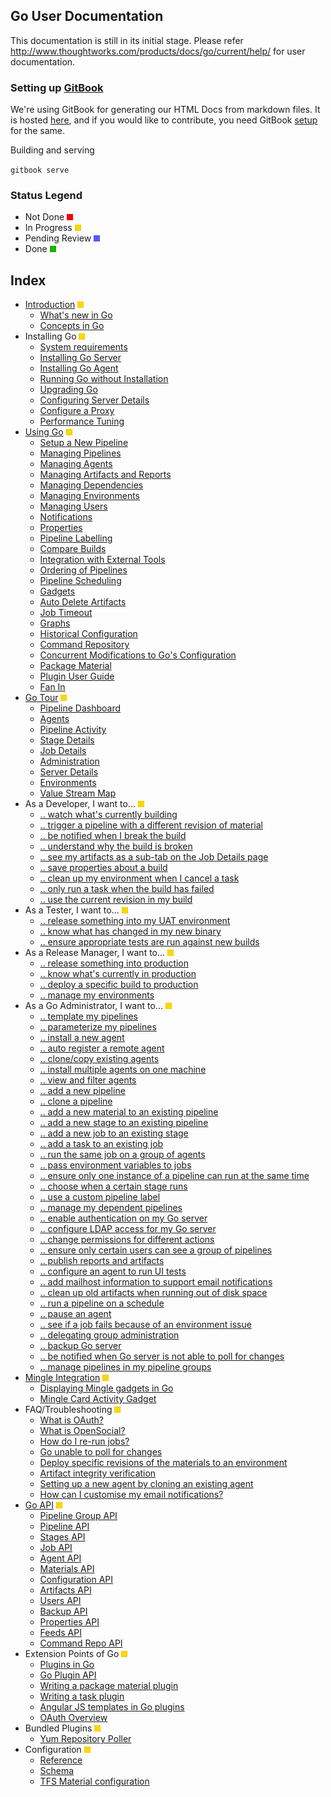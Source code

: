 ## Go User Documentation

This documentation is still in its initial stage. Please refer http://www.thoughtworks.com/products/docs/go/current/help/ for user documentation.

### Setting up [GitBook](https://github.com/GitbookIO/gitbook)

We're using GitBook for generating our HTML Docs from markdown files. It is hosted [here](http://go.cd/documentation/user), and if you would like to contribute, you need GitBook [setup](https://github.com/GitbookIO/gitbook#how-to-use-it) for the same.

Building and serving 

`gitbook serve`


### Status Legend

* Not Done ![NOT DONE](./images/red.png)
* In Progress ![IN PROGRESS](./images/yellow.png) 
* Pending Review ![PENDING REVIEW](./images/blue.png)  
* Done ![DONE](./images/green.png)

## Index

* [Introduction](./introduction/index.md) ![IN PROGRESS](./images/yellow.png)
    * [What's new in Go](./release_history/whats_new_in_go.md)
    * [Concepts in Go](./introduction/concepts_in_go.md)
* Installing Go ![IN PROGRESS](./images/yellow.png)
    * [System requirements](installation/system_requirements.md)
    * [Installing Go Server](installation/installing_go_server.md)
    * [Installing Go Agent](installation/installing_go_agent.md)
    * [Running Go without Installation](installation/run_go_without_install.md)
    * [Upgrading Go](installation/upgrading_go.md)
    * [Configuring Server Details](installation/configuring_server_details.md)
    * [Configure a Proxy](installation/configure_proxy.md)
    * [Performance Tuning](installation/performance_tuning.md)
* [Using Go]() ![IN PROGRESS](./images/yellow.png)
    * [Setup a New Pipeline](configuration/quick_pipeline_setup.md)
    * [Managing Pipelines](configuration/managing_pipelines.md)
    * [Managing Agents](advanced_usage/managing_a_build_cloud.md)
    * [Managing Artifacts and Reports](configuration/managing_artifacts_and_reports.md)
    * [Managing Dependencies](configuration/managing_dependencies.md)
    * [Managing Environments](configuration/managing_environments.md)
    * [Managing Users](configuration/managing_users.md)
    * [Notifications](configuration/dev_notifications.md)
    * [Properties](advanced_usage/properties.md)
    * [Pipeline Labelling](configuration/build_labelling.md)
    * [Compare Builds](advanced_usage/compare_pipelines.md)
    * [Integration with External Tools](integration/go_integration.md)
    * [Ordering of Pipelines](faq/ordering_of_pipelines.md)
    * [Pipeline Scheduling](configuration/pipeline_scheduling.md)
    * [Gadgets](integration/gadgets.md)
    * [Auto Delete Artifacts](configuration/delete_artifacts.md)
    * [Job Timeout](configuration/job_timeout.md)
    * [Graphs](advanced_usage/stage_duration_chart.md)
    * [Historical Configuration](faq/stage_old_config.md)
    * [Command Repository](advanced_usage/command_repository.md)
    * [Concurrent Modifications to Go's Configuration](faq/concurrent_config_modifications.md)
    * [Package Material](advanced_usage/package_material.md)
    * [Plugin User Guide](extension_points/plugin_user_guide.md)
    * [Fan In](advanced_usage/fan_in.md)
* [Go Tour]() ![IN PROGRESS](./images/yellow.png)
    * [Pipeline Dashboard](navigations/Pipelines_Dashboard_page.md)
    * [Agents](navigations/agents_page.md)
    * [Pipeline Activity](navigations/pipeline_activity_page.md)
    * [Stage Details](navigations/stage_details_page.md)
    * [Job Details](navigations/job_details_page.md)
    * [Administration](navigations/administration_page.md)
    * [Server Details](navigations/server_details_page.md)
    * [Environments](navigations/environments_page.md)
    * [Value Stream Map](navigations/value_stream_map.md)
* As a Developer, I want to... ![IN PROGRESS](./images/yellow.png)
    * [.. watch what's currently building](navigations/Pipelines_Dashboard_page.md)
    * [.. trigger a pipeline with a different revision of material](advanced_usage/trigger_with_options.md)
    * [.. be notified when I break the build](configuration/dev_notifications.md)
    * [.. understand why the build is broken](faq/dev_understand_why_build_broken.md)
    * [.. see my artifacts as a sub-tab on the Job Details page](faq/dev_see_artifact_as_tab.md)
    * [.. save properties about a build](faq/dev_save_properties.md)
    * [.. clean up my environment when I cancel a task](configuration/dev_clean_up_when_cancel.md)
    * [.. only run a task when the build has failed](configuration/dev_conditional_task_execution.md)
    * [.. use the current revision in my build](faq/dev_use_current_revision_in_build.md)
* As a Tester, I want to... ![IN PROGRESS](./images/yellow.png)
    * [.. release something into my UAT environment](faq/rm_deploy_to_environment.md)
    * [.. know what has changed in my new binary](faq/tester_what_has_changed.md)
    * [.. ensure appropriate tests are run against new builds](faq/dependency_management.md)
* As a Release Manager, I want to... ![IN PROGRESS](./images/yellow.png)
    * [.. release something into production](faq/rm_deploy_to_environment.md)
    * [.. know what's currently in production](faq/rm_what_is_deployed.md)
    * [.. deploy a specific build to production](faq/deploy_a_specific_build_to_an_environment.md)
    * [.. manage my environments](configuration/managing_environments.md)
* As a Go Administrator, I want to... ![IN PROGRESS](./images/yellow.png)
    * [.. template my pipelines](configuration/pipeline_templates.md)
    * [.. parameterize my pipelines](configuration/admin_use_parameters_in_configuration.md)
    * [.. install a new agent](installation/installing_go_agent.md)
    * [.. auto register a remote agent](configuration/agent_auto_register.md)
    * [.. clone/copy existing agents](faq/agent_guid_issue.md)
    * [.. install multiple agents on one machine](configuration/admin_install_multiple_agents.md)
    * [.. view and filter agents](navigations/agents_page.md)
    * [.. add a new pipeline](configuration/quick_pipeline_setup.md)
    * [.. clone a pipeline](configuration/admin_clone_pipeline.md)
    * [.. add a new material to an existing pipeline](configuration/admin_add_material.md)
    * [.. add a new stage to an existing pipeline](configuration/admin_add_stage.md)
    * [.. add a new job to an existing stage](configuration/admin_add_job.md)
    * [.. add a task to an existing job](configuration/admin_add_task.md)
    * [.. run the same job on a group of agents](configuration/admin_run_on_all_agents.md)
    * [.. pass environment variables to jobs](faq/dev_use_current_revision_in_build.md)
    * [.. ensure only one instance of a pipeline can run at the same time](configuration/admin_lock_pipelines.md)
    * [.. choose when a certain stage runs](configuration/dev_choose_when_stage_runs.md)
    * [.. use a custom pipeline label](configuration/admin_use_custom_pipeline_label.md)
    * [.. manage my dependent pipelines](configuration/managing_dependencies.md)
    * [.. enable authentication on my Go server](configuration/dev_authentication.md)
    * [.. configure LDAP access for my Go server](configuration/dev_authentication.md)
    * [.. change permissions for different actions](configuration/dev_authorization.md)
    * [.. ensure only certain users can see a group of pipelines](configuration/dev_authorization.md)
    * [.. publish reports and artifacts](configuration/dev_upload_test_report.md)
    * [.. configure an agent to run UI tests](configuration/ui_testing.md)
    * [.. add mailhost information to support email notifications](configuration/admin_mailhost_info.md)
    * [.. clean up old artifacts when running out of disk space](configuration/admin_out_of_disk_space.md)
    * [.. run a pipeline on a schedule](configuration/admin_timer.md)
    * [.. pause an agent](advanced_usage/managing_a_build_cloud.md)
    * [.. see if a job fails because of an environment issue](navigations/agent_details.md)
    * [.. delegating group administration](configuration/delegating_group_administration.md)
    * [.. backup Go server](advanced_usage/one_click_backup.md)
    * [.. be notified when Go server is not able to poll for changes](faq/material_update_hung.md)
    * [.. manage pipelines in my pipeline groups](configuration/pipeline_group_admin_config.md)
* [Mingle Integration](integration/mingle_integration.md) ![IN PROGRESS](./images/yellow.png)
    * [Displaying Mingle gadgets in Go](integration/mingle_in_go.md)
    * [Mingle Card Activity Gadget](integration/mingle_card_activity_gadget.md)
* FAQ/Troubleshooting ![IN PROGRESS](./images/yellow.png)
    * [What is OAuth?](faq/what_is_oauth.md)
    * [What is OpenSocial?](faq/what_is_opensocial.md)
    * [How do I re-run jobs?](faq/job_rerun.md)
    * [Go unable to poll for changes](faq/material_update_hung.md)
    * [Deploy specific revisions of the materials to an environment](faq/deploy_a_specific_build_to_an_environment.md)
    * [Artifact integrity verification](faq/artifact_integrity.md)
    * [Setting up a new agent by cloning an existing agent](faq/agent_guid_issue.md)
    * [How can I customise my email notifications?](advanced_usage/notifications_page.md)
* [Go API](api/go_api.md) ![IN PROGRESS](./images/yellow.png)
    * [Pipeline Group API](api/Pipeline_Group_API.md)
    * [Pipeline API](api/Pipeline_API.md)
    * [Stages API](api/Stages_API.md)
    * [Job API](api/Job_API.md)
    * [Agent API](api/Agent_API.md)
    * [Materials API](api/materials_api.md)
    * [Configuration API](api/Configuration_API.md)
    * [Artifacts API](api/Artifacts_API.md)
    * [Users API](api/users_api.md)
    * [Backup API](api/Backup_API.md)
    * [Properties API](api/Properties_API.md)
    * [Feeds API](api/Feeds_API.md)
    * [Command Repo API](api/command_repo_api.md)
* Extension Points of Go ![IN PROGRESS](./images/yellow.png)
    * [Plugins in Go](extension_points/go_plugins_basics.md)
    * [Go Plugin API](resources/javadoc/index.html)
    * [Writing a package material plugin](extension_points/writing_go_package_material_plugin.md)
    * [Writing a task plugin](extension_points/writing_go_task_plugins.md)
    * [Angular JS templates in Go plugins](extension_points/angular-js-templates-in-go-plugins.md)
    * [OAuth Overview](faq/oauth_overview.md)
* Bundled Plugins ![IN PROGRESS](./images/yellow.png)
    * [Yum Repository Poller](extension_points/yum_repository_poller.md)
* Configuration ![IN PROGRESS](./images/yellow.png)
    * [Reference](configuration/configuration_reference.md)
    * [Schema](configuration/schema.md)
    * [TFS Material configuration](configuration/tfs_config.md)
